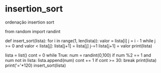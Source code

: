 # insertion_sort
ordenação insertion sort

from random import randint

def insert_sort(lista):
    for i in range(1, len(lista)):
        valor = lista[i]
        j = i - 1
        while j >= 0 and valor < lista[j]:
            lista[j+1] = lista[j]
            j-=1
        lista[j+1] = valor
        print(lista)


lista = list()
cont = 0
while True:
    num = randint(0,100)
    if num %2 == 1 and num not in lista:
        lista.append(num)
        cont += 1
    if cont >= 30:
        break 
print(lista)
print('='*120)
insert_sort(lista)
